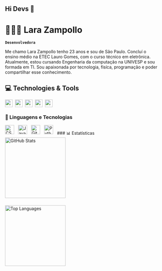 ## Hi Devs 👋
# 👩🏻‍💻 Lara Zampollo

**`Desenvolvedora`**

Me chamo Lara Zampollo tenho 23 anos e sou de São Paulo. Concluí o ensino médio na ETEC Lauro Gomes, com o curso técnico em eletrônica. Atualmente, estou cursando Engenharia da computação na UNIVESP e sou formada em TI. Sou apaixonada por tecnologia, fisíca, programação e poder compartilhar esse conhecimento.
## 💻 Technologies & Tools
<div style="display: flex; gap: 8px; align-items: center; flex-wrap: wrap;">
  <img src="https://img.shields.io/badge/bootstrap%20-%23563D7C.svg?&style=for-the-badge&logo=bootstrap&logoColor=white" height="25"/>
  <img src="https://img.shields.io/badge/postgres-%23316192.svg?&style=for-the-badge&logo=postgresql&logoColor=white" height="25"/>
  <img src="https://img.shields.io/badge/-npm-CB3837?style=flat-square&logo=npm" height="25"/>
  <img src="https://img.shields.io/badge/-GitHub-181717?style=flat-square&logo=github" height="25"/>
  <img src="https://img.shields.io/badge/MongoDB-%234ea94b.svg?&style=for-the-badge&logo=mongodb&logoColor=white" height="25"/>
</div>

### 🤖 Linguagens e Tecnologias
<div
<img 
    align="left" 
    alt="HTML"
    title="HTML" 
    width="30px" 
    style="padding-right: 10px;" 
    src="https://cdn.jsdelivr.net/gh/devicons/devicon@latest/icons/html5/html5-original.svg" 
/>
<img 
    align="left" 
    alt="CSS" 
    title="CSS"
    width="30px" 
    style="padding-right: 10px;" 
    src="https://cdn.jsdelivr.net/gh/devicons/devicon@latest/icons/css3/css3-original.svg" 
/>
<img 
    align="left" 
    alt="JavaScript" 
    title="JavaScript"
    width="30px" 
    style="padding-right: 10px;" 
    src="https://cdn.jsdelivr.net/gh/devicons/devicon@latest/icons/javascript/javascript-original.svg" 
/>
<img 
    align="left" 
    alt="Git" 
    title="Git"
    width="30px" 
    style="padding-right: 10px;" 
    src="https://cdn.jsdelivr.net/gh/devicons/devicon@latest/icons/git/git-original.svg" 
/>
<img 
    align="left" 
    alt="Python" 
    title="Python"
    width="30px" 
    style="padding-right: 10px;" 
    src="https://cdn.jsdelivr.net/gh/devicons/devicon@latest/icons/python/python-original.svg" 
/>
</div>

<br>  
### 📊 Estatísticas

<div>
  <img 
    alt="GitHub Stats" 
    height="200" 
    style="margin-bottom: 10px;" 
    src="https://github-readme-stats.vercel.app/api?username=LaraLZ&show_icons=true&theme=tokyonight&include_all_commits=true&locale=pt-br" 
  />
  
  <img 
    alt="Top Languages" 
    height="200" 
    src="https://github-readme-stats.vercel.app/api/top-langs/?username=LaraLZ&theme=tokyonight&layout=compact&custom_title=Tecnologias&langs_count=9" 
  />
</div>


